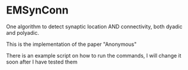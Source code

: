 # EMSynConn
One algorithm to detect synaptic location AND connectivity, both dyadic and polyadic.

This is the implementation of the paper "Anonymous"

There is an example script on how to run the commands, I will change it soon after I have tested them
